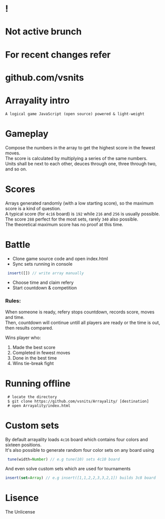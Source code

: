 
# !
# Not active brunch
# For recent changes refer
# github.com/vsnits
# 
# 

# Arrayality intro
    A logical game JavaScript (open source) powered & light-weight

# Gameplay
 Compose the numbers in the array to get the highest score in the fewest moves. <br>
 The score is calculated by multiplying a series of the same numbers. <br>
 Units shall be next to each other, deuces through one, three through two, and so on.

# Scores
  Arrays generated randomly (with a low starting score), so the maximum score is a kind of question. <br>
  A typical score (for `4c16` board) is `192` while `216` and `256` is usually possible. <br>
  The score `288` perfect for the most sets, rarely `340` also possible. <br>
  The theoretical maximum score has no proof at this time.

# Battle

* Clone game source code and open index.html
* Sync sets running in console
```js
 insert([]) // write array manually
```
* Choose time and claim refery
* Start countdown & competition

### Rules:

When someone is ready, refery stops countdown, records score, moves and time. <br>
Then, countdown will continue untill all players are ready or the time is out, then results compared. <br>

Wins player who: <br>

  1) Made the best score
  2) Completed in fewest moves
  3) Done in the best time
  4) Wins tie-break fight
   
# Running offline
 ```shell
  # locate the directory
  $ git clone https://github.com/vsnits/Arrayality/ [destination]
  # open Arrayality/index.html
 ```

# Custom sets
  By default arrayality loads `4c16` board which contains four colors and sixteen positions. <br>
  It's also possible to generate random four color sets on any board using
  ```js
   tune(width=Number) // e.g tune(10) sets 4c10 board
  ```
 And even solve custom sets which are used for tournaments
 ```js
 insert(set=Array) // e.g insert([1,1,2,2,3,3,2,1]) builds 3c8 board
 ```

 # Lisence
   The Unlicense
   
